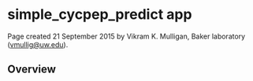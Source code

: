 # simple_cycpep_predict app

Page created 21 September 2015 by Vikram K. Mulligan, Baker laboratory (vmullig@uw.edu).

## Overview